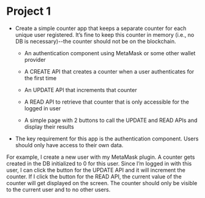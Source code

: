 # Project 1

* Create a simple counter app that keeps a separate counter for each unique user registered. It’s fine to keep this counter in memory (i.e., no DB is necessary)--the counter should not be on the blockchain.

  * An authentication component using MetaMask or some other wallet provider

  * A CREATE API that creates a counter when a user authenticates for the first time

  * An UPDATE API that increments that counter

  * A READ API to retrieve that counter that is only accessible for the logged in user

  * A simple page with 2 buttons to call the UPDATE and READ APIs and display their results

* The key requirement for this app is the authentication component. Users should only have access to their own data.

For example, I create a new user with my MetaMask plugin. A counter gets created in the DB initialized to 0 for this user. Since I’m logged in with this user, I can click the button for the UPDATE API and it will increment the counter. If I click the button for the READ API, the current value of the counter will get displayed on the screen. The counter should only be visible to the current user and to no other users.
